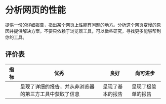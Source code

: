 # 分析网页的性能

提供一份的详细报告，指出某个网页上性能有问题的地方。分析这个网页变慢的原因并提供解决方案。不要只依赖于浏览器工具，可以做些研究，寻找更多能够帮到你的工具。

## 评价表

| 指标 | 优秀 | 良好 | 尚可进步 |
| --- | ---- | ---- | ------- |
|     | 呈现了详细的报告，并从非浏览器的第三方工具中获取了信息 | 呈现了基本的报告 | 呈现了极简单的报告 |
